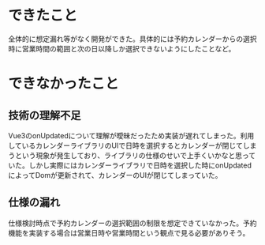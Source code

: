 # できたこと
全体的に想定漏れ等がなく開発ができた。具体的には予約カレンダーからの選択時に営業時間の範囲と次の日以降しか選択できないようにしたことなど。

# できなかったこと
## 技術の理解不足
Vue3のonUpdatedについて理解が曖昧だったため実装が遅れてしまった。利用しているカレンダーライブラリのUIで日時を選択するとカレンダーが閉じてしまうという現象が発生しており、ライブラリの仕様のせいで上手くいかなと思っていた。しかし実際にはカレンダーライブラリで日時を選択した時にonUpdatedによってDomが更新されて、カレンダーのUIが閉じてしまっていた。

## 仕様の漏れ
仕様検討時点で予約カレンダーの選択範囲の制限を想定できていなかった。予約機能を実装する場合は営業日時や営業時間という観点で見る必要がありそう。